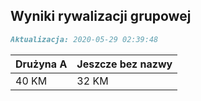 ## Wyniki rywalizacji grupowej

```markdown
Aktualizacja: 2020-05-29 02:39:48
```

Drużyna A | Jeszcze bez nazwy
------------ | -------------
 40 KM | 32 KM